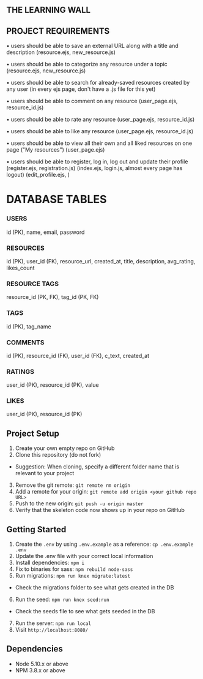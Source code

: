 
## THE LEARNING WALL ##

## PROJECT REQUIREMENTS ##


  • users should be able to save an external URL along with a title and description
      (resource.ejs, new_resource.js)

  • users should be able to categorize any resource under a topic
      (resource.ejs, new_resource.js)

  • users should be able to search for already-saved resources created by any user
      (in every ejs page, don't have a .js file for this yet)

  • users should be able to comment on any resource
       (user_page.ejs, resource_id.js)

  • users should be able to rate any resource
       (user_page.ejs, resource_id.js)

  • users should be able to like any resource
       (user_page.ejs, resource_id.js)     

  • users should be able to view all their own and all liked resources on one page ("My resources")
       (user_page.ejs)

  • users should be able to register, log in, log out and update their profile
       (register.ejs, registration.js)   (index.ejs, login.js, almost every page has logout)    (edit_profile.ejs, )








# DATABASE TABLES #


### USERS ###
id (PK), 
name, 
email, 
password

### RESOURCES ###
id (PK), 
user_id (FK), 
resource_url, 
created_at, 
title, 
description, 
avg_rating, 
likes_count

### RESOURCE TAGS ###
resource_id (PK, FK), 
tag_id (PK, FK)

### TAGS ###
id (PK), 
tag_name

### COMMENTS ###
id (PK), 
resource_id (FK), 
user_id (FK), 
c_text, 
created_at

### RATINGS ###
user_id (PK), 
resource_id (PK), 
value

### LIKES ###
user_id (PK), 
resource_id (PK)





## Project Setup

1. Create your own empty repo on GitHub
2. Clone this repository (do not fork)
  - Suggestion: When cloning, specify a different folder name that is relevant to your project
3. Remove the git remote: `git remote rm origin`
4. Add a remote for your origin: `git remote add origin <your github repo URL>`
5. Push to the new origin: `git push -u origin master`
6. Verify that the skeleton code now shows up in your repo on GitHub

## Getting Started

1. Create the `.env` by using `.env.example` as a reference: `cp .env.example .env`
2. Update the .env file with your correct local information
3. Install dependencies: `npm i`
4. Fix to binaries for sass: `npm rebuild node-sass`
5. Run migrations: `npm run knex migrate:latest`
  - Check the migrations folder to see what gets created in the DB
6. Run the seed: `npm run knex seed:run`
  - Check the seeds file to see what gets seeded in the DB
7. Run the server: `npm run local`
8. Visit `http://localhost:8080/`

## Dependencies

- Node 5.10.x or above
- NPM 3.8.x or above

